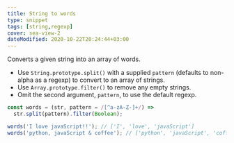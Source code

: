 ```yaml
---
title: String to words
type: snippet
tags: [string,regexp]
cover: sea-view-2
dateModified: 2020-10-22T20:24:44+03:00
---
```


Converts a given string into an array of words.

- Use `String.prototype.split()` with a supplied `pattern` (defaults to non-alpha as a regexp) to convert to an array of strings.
- Use `Array.prototype.filter()` to remove any empty strings.
- Omit the second argument, `pattern`, to use the default regexp.

```js
const words = (str, pattern = /[^a-zA-Z-]+/) =>
  str.split(pattern).filter(Boolean);
```

```js
words('I love javaScript!!'); // ['I', 'love', 'javaScript']
words('python, javaScript & coffee'); // ['python', 'javaScript', 'coffee']
```
